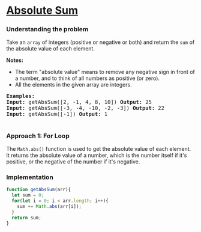 # [Absolute Sum](https://edabit.com/challenge/rCmEy2AQYLbRGgKyL)

### Understanding the problem

Take an `array` of integers (positive or negative or both) and return the `sum` of the absolute value of each element.

<b>Notes:</b> 
- The term "absolute value" means to remove any negative sign in front of a number, and to think of all numbers as positive (or zero).
- All the elements in the given array are integers.

<pre>
<b>Examples:</b>
<b>Input:</b> getAbsSum([2, -1, 4, 8, 10]) <b>Output:</b> 25
<b>Input:</b> getAbsSum([-3, -4, -10, -2, -3]) <b>Output:</b> 22
<b>Input:</b> getAbsSum([-1]) <b>Output:</b> 1
</pre>

#
### Approach 1: For Loop 
The `Math.abs()` function is used to get the absolute value of each element. It returns the absolute value of a number, which is the number itself if it's positive, or the negative of the number if it's negative.

### Implementation
```js
function getAbsSum(arr){
  let sum = 0;
  for(let i = 0; i < arr.length; i++){ 
    sum += Math.abs(arr[i]);
  }
  return sum;
}
```
